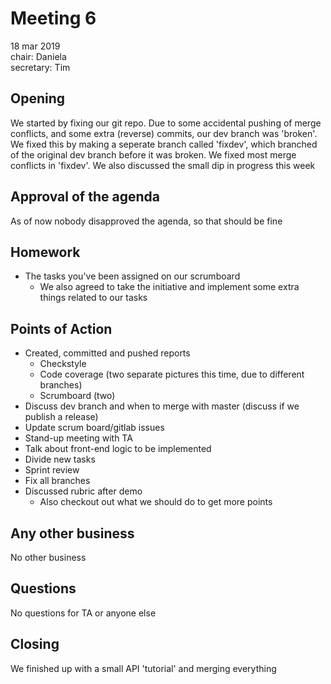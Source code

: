 # Meeting 6
18 mar 2019  
chair: Daniela  
secretary: Tim 

## Opening
We started by fixing our git repo. Due to some accidental pushing of merge conflicts, and some extra (reverse) commits, our dev branch was 'broken'.  
We fixed this by making a seperate branch called 'fixdev', which branched of the original dev branch before it was broken. We fixed most merge conflicts in 'fixdev'.
We also discussed the small dip in progress this week

## Approval of the agenda
As of now nobody disapproved the agenda, so that should be fine

## Homework 
- The tasks you've been assigned on our scrumboard
   - We also agreed to take the initiative and implement some extra things related to our tasks
   

## Points of Action
- Created, committed and pushed reports
   - Checkstyle
   - Code coverage (two separate pictures this time, due to different branches)
   - Scrumboard (two)
- Discuss dev branch and when to merge with master (discuss if we publish a release)
- Update scrum board/gitlab issues
- Stand-up meeting with TA 
- Talk about front-end logic to be implemented
- Divide new tasks
- Sprint review 
- Fix all branches
- Discussed rubric after demo
   - Also checkout out what we should do to get more points

## Any other business
No other business

## Questions
No questions for TA or anyone else

## Closing
We finished up with a small API 'tutorial' and merging everything